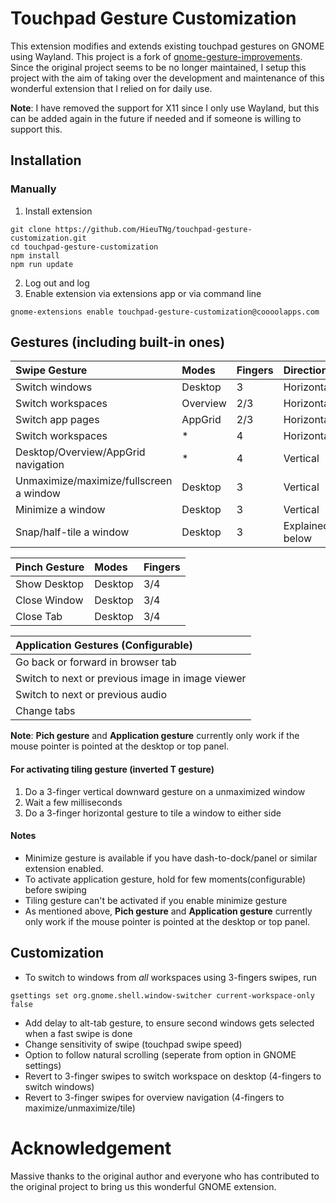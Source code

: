 # Touchpad Gesture Customization
This extension modifies and extends existing touchpad gestures on GNOME using Wayland. This project is a fork of [gnome-gesture-improvements](https://github.com/harshadgavali/gnome-gesture-improvements). Since the original project seems to be no longer maintained, I setup this project with the aim of taking over the development and maintenance of this wonderful extension that I relied on for daily use.

**Note**: I have removed the support for X11 since I only use Wayland, but this can be added again in the future if needed and if someone is willing to support this.

## Installation
<!-- ### From GNOME Extensions Website
<a href="">
<img src="https://github.com/andyholmes/gnome-shell-extensions-badge/raw/master/get-it-on-ego.svg" alt="Get it on EGO" width="200" />
</a> -->

### Manually
1. Install extension
```
git clone https://github.com/HieuTNg/touchpad-gesture-customization.git
cd touchpad-gesture-customization
npm install
npm run update
```
2. Log out and log
3. Enable extension via extensions app or via command line
```
gnome-extensions enable touchpad-gesture-customization@coooolapps.com
```

## Gestures (including built-in ones)
| Swipe Gesture                           | Modes    | Fingers | Direction       |
| :-------------------------------------- | :------- | :------ | :-------------- |
| Switch windows                          | Desktop  | 3       | Horizontal      |
| Switch workspaces                       | Overview | 2/3     | Horizontal      |
| Switch app pages                        | AppGrid  | 2/3     | Horizontal      |
| Switch workspaces                       | *        | 4       | Horizontal      |
| Desktop/Overview/AppGrid navigation     | *        | 4       | Vertical        |
| Unmaximize/maximize/fullscreen a window | Desktop  | 3       | Vertical        |
| Minimize a window                       | Desktop  | 3       | Vertical        |
| Snap/half-tile a window                 | Desktop  | 3       | Explained below |

| Pinch Gesture | Modes   | Fingers |
| :------------ | :------ | :------ |
| Show Desktop  | Desktop | 3/4     |
| Close Window  | Desktop | 3/4     |
| Close Tab     | Desktop | 3/4     |

| Application Gestures (Configurable) |
| :--- |
| Go back or forward in browser tab |
| Switch to next or previous image in image viewer |
| Switch to next or previous audio |
| Change tabs |

**Note**: **Pich gesture** and **Application gesture** currently only work if the mouse pointer is pointed at the desktop or top panel.

#### For activating tiling gesture (inverted T gesture)
1. Do a 3-finger vertical downward gesture on a unmaximized window
2. Wait a few milliseconds
3. Do a 3-finger horizontal gesture to tile a window to either side

#### Notes
* Minimize gesture is available if you have dash-to-dock/panel or similar extension enabled.
* To activate application gesture, hold for few moments(configurable) before swiping
* Tiling gesture can't be activated if you enable minimize gesture
* As mentioned above, **Pich gesture** and **Application gesture** currently only work if the mouse pointer is pointed at the desktop or top panel.

## Customization
* To switch to windows from *all* workspaces using 3-fingers swipes, run 
```
gsettings set org.gnome.shell.window-switcher current-workspace-only false
```

* Add delay to alt-tab gesture, to ensure second windows gets selected when a fast swipe is done
* Change sensitivity of swipe (touchpad swipe speed)
* Option to follow natural scrolling (seperate from option in GNOME settings)
* Revert to 3-finger swipes to switch workspace on desktop (4-fingers to switch windows)
* Revert to 3-finger swipes for overview navigation (4-fingers to maximize/unmaximize/tile)

# Acknowledgement
Massive thanks to the original author and everyone who has contributed to the original project to bring us this wonderful GNOME extension.
